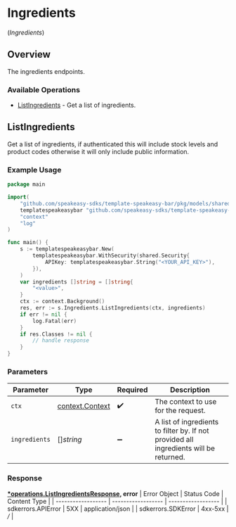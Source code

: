 # Ingredients
(*Ingredients*)

## Overview

The ingredients endpoints.

### Available Operations

* [ListIngredients](#listingredients) - Get a list of ingredients.

## ListIngredients

Get a list of ingredients, if authenticated this will include stock levels and product codes otherwise it will only include public information.

### Example Usage

```go
package main

import(
	"github.com/speakeasy-sdks/template-speakeasy-bar/pkg/models/shared"
	templatespeakeasybar "github.com/speakeasy-sdks/template-speakeasy-bar"
	"context"
	"log"
)

func main() {
    s := templatespeakeasybar.New(
        templatespeakeasybar.WithSecurity(shared.Security{
            APIKey: templatespeakeasybar.String("<YOUR_API_KEY>"),
        }),
    )
    var ingredients []string = []string{
        "<value>",
    }
    ctx := context.Background()
    res, err := s.Ingredients.ListIngredients(ctx, ingredients)
    if err != nil {
        log.Fatal(err)
    }
    if res.Classes != nil {
        // handle response
    }
}
```

### Parameters

| Parameter                                                                             | Type                                                                                  | Required                                                                              | Description                                                                           |
| ------------------------------------------------------------------------------------- | ------------------------------------------------------------------------------------- | ------------------------------------------------------------------------------------- | ------------------------------------------------------------------------------------- |
| `ctx`                                                                                 | [context.Context](https://pkg.go.dev/context#Context)                                 | :heavy_check_mark:                                                                    | The context to use for the request.                                                   |
| `ingredients`                                                                         | []*string*                                                                            | :heavy_minus_sign:                                                                    | A list of ingredients to filter by. If not provided all ingredients will be returned. |


### Response

**[*operations.ListIngredientsResponse](../../pkg/models/operations/listingredientsresponse.md), error**
| Error Object       | Status Code        | Content Type       |
| ------------------ | ------------------ | ------------------ |
| sdkerrors.APIError | 5XX                | application/json   |
| sdkerrors.SDKError | 4xx-5xx            | */*                |
